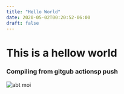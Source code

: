 ```yaml
---
title: "Hello World"
date: 2020-05-02T00:20:52-06:00
draft: false
---
```


# This is a hellow world
### Compiling from gitgub actionsp push

![ abt moi ][1]

[1]:https://2.bp.blogspot.com/-kbQqsh5bUf8/Wjg8JhziS0I/AAAAAAAACq4/QWahGIe6PE8MQAtRD9Bu7ZdLH5F7IH9XgCLcBGAs/s1600/maxresdefault.jpg

